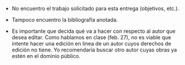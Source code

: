 - No encuentro el trabajo solicitado para esta entrega (objetivos, etc.).
- Tampoco encuentro la bibliografía anotada.

- Es importante que decida qué va a hacer con respecto al autor que desea editar. Como hablamos en clase (feb. 27), no es viable que intente hacer una edición en línea de un autor cuyos derechos de edición no tiene. Yo recomendaría buscar otro autor cuyas obras ya estén en el dominio público.
